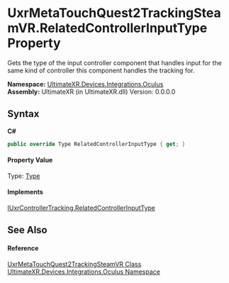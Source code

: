 # UxrMetaTouchQuest2TrackingSteamVR.RelatedControllerInputType Property 
 

Gets the type of the input controller component that handles input for the same kind of controller this component handles the tracking for.

**Namespace:**&nbsp;<a href="N_UltimateXR_Devices_Integrations_Oculus">UltimateXR.Devices.Integrations.Oculus</a><br />**Assembly:**&nbsp;UltimateXR (in UltimateXR.dll) Version: 0.0.0.0

## Syntax

**C#**<br />
``` C#
public override Type RelatedControllerInputType { get; }
```


#### Property Value
Type: <a href="https://docs.microsoft.com/dotnet/api/system.type" target="_blank" rel="noopener noreferrer">Type</a>

#### Implements
<a href="P_UltimateXR_Devices_IUxrControllerTracking_RelatedControllerInputType">IUxrControllerTracking.RelatedControllerInputType</a><br />

## See Also


#### Reference
<a href="T_UltimateXR_Devices_Integrations_Oculus_UxrMetaTouchQuest2TrackingSteamVR">UxrMetaTouchQuest2TrackingSteamVR Class</a><br /><a href="N_UltimateXR_Devices_Integrations_Oculus">UltimateXR.Devices.Integrations.Oculus Namespace</a><br />